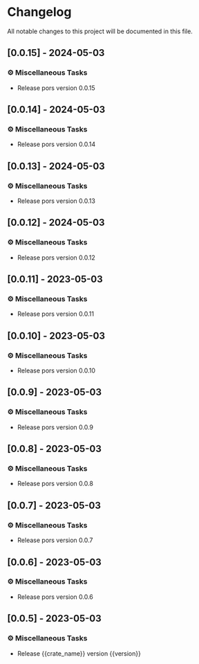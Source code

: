 # Changelog

All notable changes to this project will be documented in this file.

## [0.0.15] - 2024-05-03

### ⚙️ Miscellaneous Tasks

- Release pors version 0.0.15

## [0.0.14] - 2024-05-03

### ⚙️ Miscellaneous Tasks

- Release pors version 0.0.14

## [0.0.13] - 2024-05-03

### ⚙️ Miscellaneous Tasks

- Release pors version 0.0.13

## [0.0.12] - 2024-05-03

### ⚙️ Miscellaneous Tasks

- Release pors version 0.0.12

## [0.0.11] - 2023-05-03

### ⚙️ Miscellaneous Tasks

- Release pors version 0.0.11

## [0.0.10] - 2023-05-03

### ⚙️ Miscellaneous Tasks

- Release pors version 0.0.10

## [0.0.9] - 2023-05-03

### ⚙️ Miscellaneous Tasks

- Release pors version 0.0.9

## [0.0.8] - 2023-05-03

### ⚙️ Miscellaneous Tasks

- Release pors version 0.0.8

## [0.0.7] - 2023-05-03

### ⚙️ Miscellaneous Tasks

- Release pors version 0.0.7

## [0.0.6] - 2023-05-03

### ⚙️ Miscellaneous Tasks

- Release pors version 0.0.6

## [0.0.5] - 2023-05-03

### ⚙️ Miscellaneous Tasks

- Release {{crate_name}} version {{version}}

<!-- generated by git-cliff -->

